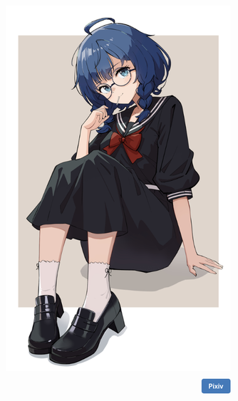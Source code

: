 ![老八](Cplus-17/Pic/老八.jpg)

<p align="right">
  <a href="https://www.pixiv.net/artworks/121573531" target="_blank" style="text-decoration: none;">
    <span style="display: inline-block; padding: 8px 16px; background-color: #4579B8; color: white; border-radius: 5px; font-weight: bold; margin-left: 10px;">Pixiv</span>
  </a>
</p>